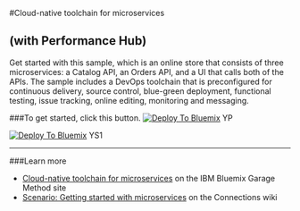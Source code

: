 #Cloud-native toolchain for microservices
## (with Performance Hub)

Get started with this sample, which is an online store that consists of three microservices: a Catalog API, an Orders API, and a UI that calls both of the APIs. The sample includes a DevOps toolchain that is preconfigured for continuous delivery, source control, blue-green deployment, functional testing, issue tracking, online editing, monitoring and messaging. 

###To get started, click this button.
[![Deploy To Bluemix](https://bluemix.net/deploy/button.png)](https://new-console.ng.bluemix.net/develop/setup/deploy?repository=https%3A//github.com/hmagph/apm-toolchain-demo)  YP

[![Deploy To Bluemix](https://bluemix.net/deploy/button.png)](https://daily-console.stage1.ng.bluemix.net/develop/setup/deploy?repository=https%3A//github.com/hmagph/apm-toolchain-demo) YS1

---
###Learn more

* [Cloud-native toolchain for microservices](https://www.ibm.com/devops/method/toolchains/microservices_toolchain) on the IBM Bluemix Garage Method site
* [Scenario: Getting started with microservices](https://w3-connections.ibm.com/wikis/home?lang=en-us#!/wiki/W4e7425c664ea_4859_93fb_660b3ab8388b/page/February%20Scenarios%20%28InterConnect%20DEMO%29) on the Connections wiki




